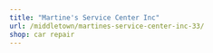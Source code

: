 ```yaml
---
title: "Martine's Service Center Inc"
url: /middletown/martines-service-center-inc-33/
shop: car repair
---
```

